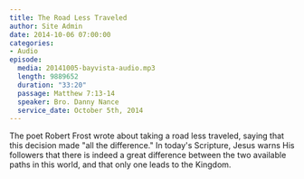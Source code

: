 ```yaml
---
title: The Road Less Traveled
author: Site Admin
date: 2014-10-06 07:00:00
categories:
- Audio
episode:
  media: 20141005-bayvista-audio.mp3
  length: 9889652
  duration: "33:20"
  passage: Matthew 7:13-14
  speaker: Bro. Danny Nance
  service_date: October 5th, 2014
---
```

The poet Robert Frost wrote about taking a road less traveled, saying that this decision made "all the difference." In today's Scripture, Jesus warns His followers that there is indeed a great difference between the two available paths in this world, and that only one leads to the Kingdom.